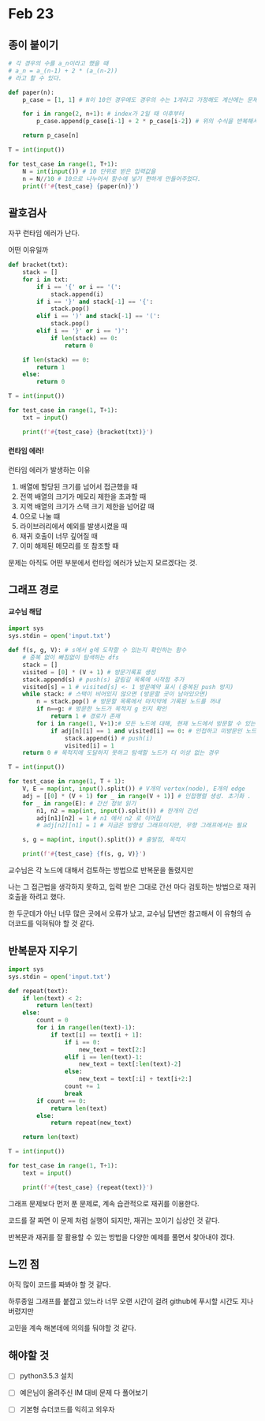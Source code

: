 # Feb 23



## 종이 붙이기

```python
# 각 경우의 수를 a_n이라고 했을 때
# a_n = a_(n-1) + 2 * (a_(n-2))
# 라고 할 수 있다.

def paper(n):
    p_case = [1, 1] # N이 10인 경우에도 경우의 수는 1개라고 가정해도 계산에는 문제가 되지 않는다.

    for i in range(2, n+1): # index가 2일 때 이후부터
        p_case.append(p_case[i-1] + 2 * p_case[i-2]) # 위의 수식을 반복해서 작업한다.

    return p_case[n]

T = int(input())

for test_case in range(1, T+1):
    N = int(input()) # 10 단위로 받은 입력값을
    n = N//10 # 10으로 나누어서 함수에 넣기 편하게 만들어주었다.
    print(f'#{test_case} {paper(n)}')
```



## 괄호검사

자꾸 런타임 에러가 난다.

어떤 이유일까

```python
def bracket(txt):
    stack = []
    for i in txt:
        if i == '{' or i == '(':
            stack.append(i)
        if i == '}' and stack[-1] == '{':
            stack.pop()
        elif i == ')' and stack[-1] == '(':
            stack.pop()
        elif i == '}' or i == ')':
            if len(stack) == 0:
                return 0

    if len(stack) == 0:
        return 1
    else:
        return 0

T = int(input())

for test_case in range(1, T+1):
    txt = input()

    print(f'#{test_case} {bracket(txt)}')
```

#### 런타임 에러!

런타임 에러가 발생하는 이유

1. 배열에 할당된 크기를 넘어서 접근했을 때
2. 전역 배열의 크기가 메모리 제한을 초과할 때
3. 지역 배열의 크기가 스택 크기 제한을 넘어갈 때
4. 0으로 나눌 떄
5. 라이브러리에서 예외를 발생시켰을 때
6. 재귀 호출이 너무 깊어질 때
7. 이미 해제된 메모리를 또 참조할 때



문제는 아직도 어떤 부분에서 런타임 에러가 났는지 모르겠다는 것.



## 그래프 경로

#### 교수님 해답

```python
import sys
sys.stdin = open('input.txt')

def f(s, g, V): # s에서 g에 도착할 수 있는지 확인하는 함수
    # 중복 없이 빠짐없이 탐색하는 dfs
    stack = []
    visited = [0] * (V + 1) # 방문기록표 생성
    stack.append(s) # push(s) 갈림길 목록에 시작점 추가
    visited[s] = 1 # visited[s] <- 1 방문예약 표시 (중복된 push 방지)
    while stack: # 스택이 비어있지 않으면 (방문할 곳이 남아있으면)
        n = stack.pop() # 방문할 목록에서 마지막에 기록된 노드를 꺼내
        if n==g: # 방문한 노드가 목적지 g 인지 확인
            return 1 # 경로가 존재
        for i in range(1, V+1):# 모든 노드에 대해, 현재 노드에서 방문할 수 있는 곳인지 검토
            if adj[n][i] == 1 and visited[i] == 0: # 인접하고 미방문인 노드 i를 찾으면
                stack.append(i) # push(i)
                visited[i] = 1
    return 0 # 목적지에 도달하지 못하고 탐색할 노드가 더 이상 없는 경우

T = int(input())

for test_case in range(1, T + 1):
    V, E = map(int, input().split()) # V개의 vertex(node), E개의 edge
    adj = [[0] * (V + 1) for _ in range(V + 1)] # 인접행렬 생성. 초기화 .
    for _ in range(E): # 간선 정보 읽기
        n1, n2 = map(int, input().split()) # 한개의 간선
        adj[n1][n2] = 1 # n1 에서 n2 로 이어짐
        # adj[n2][n1] = 1 # 지금은 방향성 그래프이지만, 무향 그래프에서는 필요

    s, g = map(int, input().split()) # 출발점, 목적지

    print(f'#{test_case} {f(s, g, V)}')
```

교수님은 각 노드에 대해서 검토하는 방법으로 반복문을 돌렸지만

나는 그 접근법을 생각하지 못하고, 입력 받은 그대로 간선 마다 검토하는 방법으로 재귀호출을 하려고 했다.

한 두군데가 아닌 너무 많은 곳에서 오류가 났고, 교수님 답변만 참고해서 이 유형의 슈더코드를 익혀둬야 할 것 같다.





## 반복문자 지우기



```python
import sys
sys.stdin = open('input.txt')

def repeat(text):
    if len(text) < 2:
        return len(text)
    else:
        count = 0
        for i in range(len(text)-1):
            if text[i] == text[i + 1]:
                if i == 0:
                    new_text = text[2:]
                elif i == len(text)-1:
                    new_text = text[:len(text)-2]
                else:
                    new_text = text[:i] + text[i+2:]
                count += 1
                break
        if count == 0:
            return len(text)
        else:
            return repeat(new_text)

    return len(text)

T = int(input())

for test_case in range(1, T+1):
    text = input()

    print(f'#{test_case} {repeat(text)}')
```



그래프 문제보다 먼저 푼 문제로, 계속 습관적으로 재귀를 이용한다.

코드를 잘 짜면 이 문제 처럼 실행이 되지만, 재귀는 꼬이기 십상인 것 같다.

반복문과 재귀를 잘 활용할 수 있는 방법을 다양한 예제를 풀면서 찾아내야 겠다.



## 느낀 점

아직 많이 코드를 짜봐야 할 것 같다.

하루종일 그래프를 붙잡고 있느라 너무 오랜 시간이 걸려 github에 푸시할 시간도 지나버렸지만

고민을 계속 해본데에 의의를 둬야할 것 같다.



## 해야할 것

- [ ] python3.5.3 설치
- [ ] 예은님이 올려주신 IM 대비 문제 다 풀어보기
- [ ] 기본형 슈더코드를 익히고 외우자

